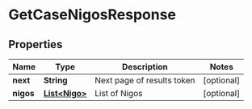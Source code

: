 

# GetCaseNigosResponse


## Properties

| Name | Type | Description | Notes |
|------------ | ------------- | ------------- | -------------|
|**next** | **String** | Next page of results token |  [optional] |
|**nigos** | [**List&lt;Nigo&gt;**](Nigo.md) | List of Nigos |  [optional] |




